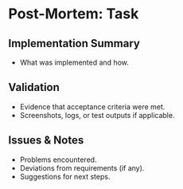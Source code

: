 # Post-Mortem: Task <number>

## Implementation Summary
- What was implemented and how.

## Validation
- Evidence that acceptance criteria were met.
- Screenshots, logs, or test outputs if applicable.

## Issues & Notes
- Problems encountered.
- Deviations from requirements (if any).
- Suggestions for next steps.
